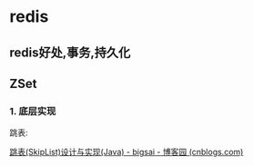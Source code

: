 # redis

## redis好处,事务,持久化



## ZSet

### 1. 底层实现

跳表:

[跳表(SkipList)设计与实现(Java) - bigsai - 博客园 (cnblogs.com)](https://www.cnblogs.com/bigsai/p/14193225.html)

